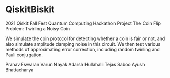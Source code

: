 # QiskitBiskit

2021 Qiskit Fall Fest Quantum Computing Hackathon Project
The Coin Flip Problem: Twirling a Noisy Coin

We simulate the coin protocol for detecting whether a coin is fair or not, and also simulate amplitude damping noise in this circuit. We then test various methods of approximating error correction, including random twirling and Pauli conjugation.

Pranav Eswaran
Varun Nayak
Adarsh Hullahalli 
Tejas Saboo
Ayush Bhattacharya
